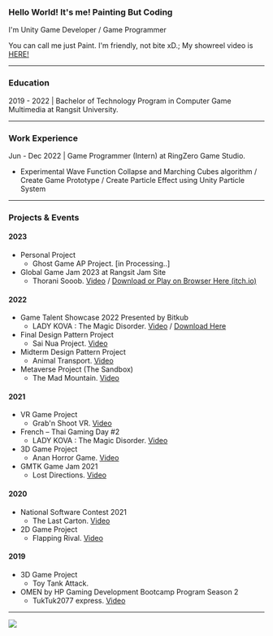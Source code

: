 ### Hello World! It's me! Painting But Coding

I'm Unity Game Developer / Game Programmer

You can call me just Paint. I'm friendly, not bite xD.;
My showreel video is [HERE!](https://www.youtube.com/watch?v=_oCcA9vUefs)


----
### Education

2019 - 2022 | Bachelor of Technology Program in Computer Game Multimedia at Rangsit University.


----
### Work Experience

Jun - Dec 2022 | Game Programmer (Intern) at RingZero Game Studio.
- Experimental Wave Function Collapse and Marching Cubes algorithm / Create Game Prototype / Create Particle Effect using Unity Particle System
----
### Projects & Events

#### 2023
- Personal Project
    - Ghost Game AP Project. [in Processing..]
- Global Game Jam 2023 at Rangsit Jam Site
    - Thorani Sooob. [Video](https://www.youtube.com/watch?v=ckGDauvEDzw) / [Download or Play on Browser Here (itch.io)](https://werasilz.itch.io/thorani-sooob)


#### 2022
- Game Talent Showcase 2022 Presented by Bitkub
    - LADY KOVA : The Magic Disorder. [Video](https://youtu.be/1_0N6UYaXuQ) / [Download Here](https://ladykova.itch.io/lady-kova-the-magic-disorder)
- Final Design Pattern Project
    - Sai Nua Project. [Video](https://www.youtube.com/watch?v=WEBYt0fmdFo)
- Midterm Design Pattern Project
    - Animal Transport. [Video](https://www.youtube.com/watch?v=VA8EE3rOgQc)
- Metaverse Project (The Sandbox)
    - The Mad Mountain. [Video](https://www.youtube.com/watch?v=_hns9TZlAUA)


#### 2021
- VR Game Project
    - Grab'n Shoot VR. [Video](https://youtu.be/WOkTBJXtwHo)
- French – Thai Gaming Day #2
    - LADY KOVA : The Magic Disorder. [Video](https://youtu.be/1_0N6UYaXuQ)
- 3D Game Project
    - Anan Horror Game. [Video](https://youtu.be/gApbeT6qsAo)
- GMTK Game Jam 2021
    - Lost Directions. [Video](https://youtu.be/JmYGcF_nGXk)


#### 2020
- National Software Contest 2021
    - The Last Carton. [Video](https://www.youtube.com/watch?v=Fu30ltSezBw)
- 2D Game Project
    - Flapping Rival. [Video](https://www.youtube.com/watch?v=3qfz5rLnCHk)


#### 2019
- 3D Game Project
    - Toy Tank Attack.
- OMEN by HP Gaming Development Bootcamp Program Season 2
    - TukTuk2077 express. [Video](https://youtu.be/50kIg9K64UU)

----
![](https://komarev.com/ghpvc/?username=Paint-Thanapat&style=flat-square&label=Visitors)
<!--
**Paint-Thanapat/Paint-Thanapat** is a ✨ _special_ ✨ repository because its `README.md` (this file) appears on your GitHub profile.

Here are some ideas to get you started:

- 🔭 I’m currently working on ...
- 🌱 I’m currently learning ...
- 👯 I’m looking to collaborate on ...
- 🤔 I’m looking for help with ...
- 💬 Ask me about ...
- 📫 How to reach me: ...
- 😄 Pronouns: ...
- ⚡ Fun fact: ...
-->
